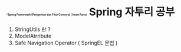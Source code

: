 # <img src="https://lh3.googleusercontent.com/proxy/CT_zTRN5coLlFVlz2MgoVOpt9VpwtE2drhl4e3treKMk6DImtXTuDSTxOcIEb8nA208SqvtR9BcQ7P69PnrmEtbkkB6x91zjnQy5VFDSsOF15XMUilUc_wfWi5FB" alt="Spring Framework (Pengertian dan Fitur Corenya) | Imam Farisi" style="zoom:25%;" />   Spring 자투리 공부 



1. StringUtils 란 ?
2. ModelAtrribute
3. Safe Navigation Operator ( SpringEL 문법 )

